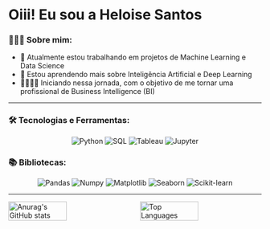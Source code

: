 # Oiii! Eu sou a Heloise Santos

### 👩🏼‍💻 Sobre mim:
- 📝 Atualmente estou trabalhando em projetos de Machine Learning e Data Science
- 📘 Estou aprendendo mais sobre Inteligência Artificial e Deep Learning
- 🏃🏼‍♀️‍➡️ Iniciando nessa jornada, com o objetivo de me tornar uma profissional de Business Intelligence (BI)

---

### 🛠 Tecnologias e Ferramentas:
<p align="center">
  <img src="https://img.shields.io/badge/Python-3776AB?style=for-the-badge&logo=python&logoColor=white" alt="Python">
  <img src="https://img.shields.io/badge/SQL-4479A1?style=for-the-badge&logo=sql&logoColor=white" alt="SQL">
  <img src="https://img.shields.io/badge/Tableau-E97627?style=for-the-badge&logo=tableau&logoColor=white" alt="Tableau">
  <img src="https://img.shields.io/badge/Jupyter-F37626?style=for-the-badge&logo=jupyter&logoColor=white" alt="Jupyter">
</p>

### 📚 Bibliotecas:
<p align="center">
  <img src="https://img.shields.io/badge/Pandas-150458?style=for-the-badge&logo=pandas&logoColor=white" alt="Pandas">
  <img src="https://img.shields.io/badge/Numpy-013243?style=for-the-badge&logo=numpy&logoColor=white" alt="Numpy">
  <img src="https://img.shields.io/badge/Matplotlib-3776AB?style=for-the-badge&logo=matplotlib&logoColor=white" alt="Matplotlib">
  <img src="https://img.shields.io/badge/Seaborn-3776AB?style=for-the-badge&logo=seaborn&logoColor=white" alt="Seaborn">
  <img src="https://img.shields.io/badge/Scikit--learn-3776AB?style=for-the-badge&logo=scikit-learn&logoColor=white" alt="Scikit-learn">
</p>

---

<div style="display: flex; justify-content: space-between;">
  <img src="https://github-readme-stats.vercel.app/api?username=heloise02&show_icons=true&theme=neon" alt="Anurag's GitHub stats" style="width: 48%;">
  <img src="https://github-readme-stats.vercel.app/api/top-langs/?username=heloise02&layout=compact&theme=neon" alt="Top Languages" style="width: 48%;">
</div>
